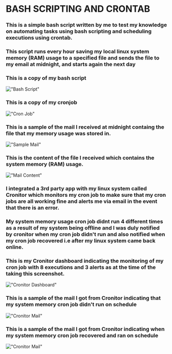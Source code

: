 # BASH SCRIPTING AND CRONTAB

### This is a simple bash script written by me to test my knowledge on automating tasks using bash scripting and scheduling executions using crontab. 


### This script runs every hour saving my local linux system memory (RAM) usage to a specified file and sends the file to my email at midnight, and starts again the next day 


### This is a copy of my bash script 
!["Bash Script"](/EXERCISE%207/IMAGES/Screenshot%20(167).png "Bash Script")

### This is a copy of my cronjob
!["Cron Job"](/EXERCISE%207/IMAGES/Screenshot%20(166).png "Cron Job")

### This is a sample of the mail I received at midnight containg the file that my memory usage was stored in.
!["Sample Mail"](/EXERCISE%207/IMAGES/Screenshot%20(169).png "Sample Mail")

### This is the content of the file I received which contains the system memory (RAM) usage.
!["Mail Content"](/EXERCISE%207/IMAGES/Screenshot%20(170).png "Mail Content")


### I integrated a 3rd party app with my linux system called Cronitor which monitors my cron job to make sure that my cron jobs are all working fine and alerts me via email in the event that there is an error.

### My system memory usage cron job didnt run 4 different times as a result of my system being offline and I was duly notified by cronitor when my cron job didn't run and also notified when my cron job recovered i.e after my linux system came back online.

### This is my Cronitor dashboard indicating the monitoring of my cron job with 8 executions and 3 alerts as at the time of the taking this screenshot.
!["Cronitor Dashboard"](/EXERCISE%207/IMAGES/Screenshot%20(171).png "Cronitor Dashboard")

### This is a sample of the mail I got from Cronitor indicating that my system memory cron job didn't run on schedule
!["Cronitor Mail"](/EXERCISE%207/IMAGES/Screenshot%20(172).png "Cronitor Mail")

### This is a sample of the mail I got from Cronitor indicating when my system memory cron job recovered and ran on schedule
!["Cronitor Mail"](/EXERCISE%207/IMAGES/Screenshot%20(173).png "Cronitor Mail")